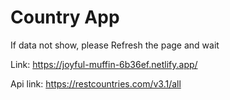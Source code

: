 # Country App
If data not show, please Refresh the page and wait

Link: https://joyful-muffin-6b36ef.netlify.app/

Api link: https://restcountries.com/v3.1/all
